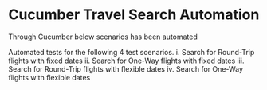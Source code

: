 Cucumber Travel Search Automation
================================
Through Cucumber below scenarios has been automated 

Automated tests for the following 4 test scenarios.
i.      Search for Round-Trip flights with fixed dates
ii.     Search for One-Way flights with fixed dates
iii.    Search for Round-Trip flights with flexible dates
iv.     Search for One-Way flights with flexible dates
